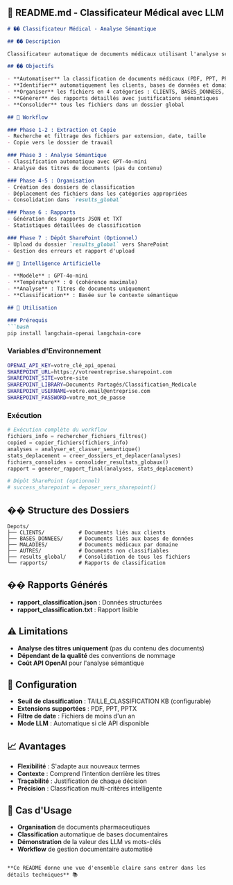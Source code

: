 ## 📝 **README.md - Classificateur Médical avec LLM**

```markdown
# �� Classificateur Médical - Analyse Sémantique

## �� Description

Classificateur automatique de documents médicaux utilisant l'analyse sémantique avec GPT-4o-mini pour organiser intelligemment des fichiers pharmaceutiques et médicaux.

## �� Objectifs

- **Automatiser** la classification de documents médicaux (PDF, PPT, PPTX)
- **Identifier** automatiquement les clients, bases de données et domaines médicaux
- **Organiser** les fichiers en 4 catégories : CLIENTS, BASES_DONNEES, MALADIES, AUTRES
- **Générer** des rapports détaillés avec justifications sémantiques
- **Consolider** tous les fichiers dans un dossier global

## 🔄 Workflow

### Phase 1-2 : Extraction et Copie
- Recherche et filtrage des fichiers par extension, date, taille
- Copie vers le dossier de travail

### Phase 3 : Analyse Sémantique
- Classification automatique avec GPT-4o-mini
- Analyse des titres de documents (pas du contenu)

### Phase 4-5 : Organisation
- Création des dossiers de classification
- Déplacement des fichiers dans les catégories appropriées
- Consolidation dans `results_global`

### Phase 6 : Rapports
- Génération des rapports JSON et TXT
- Statistiques détaillées de classification

### Phase 7 : Dépôt SharePoint (Optionnel)
- Upload du dossier `results_global` vers SharePoint
- Gestion des erreurs et rapport d'upload

## 🧠 Intelligence Artificielle

- **Modèle** : GPT-4o-mini
- **Température** : 0 (cohérence maximale)
- **Analyse** : Titres de documents uniquement
- **Classification** : Basée sur le contexte sémantique

## 🚀 Utilisation

### Prérequis
```bash
pip install langchain-openai langchain-core
```

### Variables d'Environnement
```bash
OPENAI_API_KEY=votre_clé_api_openai
SHAREPOINT_URL=https://votreentreprise.sharepoint.com
SHAREPOINT_SITE=votre-site
SHAREPOINT_LIBRARY=Documents Partagés/Classification_Medicale
SHAREPOINT_USERNAME=votre.email@entreprise.com
SHAREPOINT_PASSWORD=votre_mot_de_passe
```

### Exécution
```python
# Exécution complète du workflow
fichiers_info = rechercher_fichiers_filtres()
copied = copier_fichiers(fichiers_info)
analyses = analyser_et_classer_semantique()
stats_deplacement = creer_dossiers_et_deplacer(analyses)
fichiers_consolides = consolider_resultats_globaux()
rapport = generer_rapport_final(analyses, stats_deplacement)

# Dépôt SharePoint (optionnel)
# success_sharepoint = deposer_vers_sharepoint()
```

## �� Structure des Dossiers

```
Depots/
├── CLIENTS/           # Documents liés aux clients
├── BASES_DONNEES/     # Documents liés aux bases de données
├── MALADIES/          # Documents médicaux par domaine
├── AUTRES/            # Documents non classifiables
├── results_global/    # Consolidation de tous les fichiers
└── rapports/          # Rapports de classification
```

## �� Rapports Générés

- **rapport_classification.json** : Données structurées
- **rapport_classification.txt** : Rapport lisible

## ⚠️ Limitations

- **Analyse des titres uniquement** (pas du contenu des documents)
- **Dépendant de la qualité** des conventions de nommage
- **Coût API OpenAI** pour l'analyse sémantique

## 🔧 Configuration

- **Seuil de classification** : TAILLE_CLASSIFICATION KB (configurable)
- **Extensions supportées** : PDF, PPT, PPTX
- **Filtre de date** : Fichiers de moins d'un an
- **Mode LLM** : Automatique si clé API disponible

## 📈 Avantages

- **Flexibilité** : S'adapte aux nouveaux termes
- **Contexte** : Comprend l'intention derrière les titres
- **Traçabilité** : Justification de chaque décision
- **Précision** : Classification multi-critères intelligente

## 🎯 Cas d'Usage

- **Organisation** de documents pharmaceutiques
- **Classification** automatique de bases documentaires
- **Démonstration** de la valeur des LLM vs mots-clés
- **Workflow** de gestion documentaire automatisé
```

**Ce README donne une vue d'ensemble claire sans entrer dans les détails techniques** 📚
